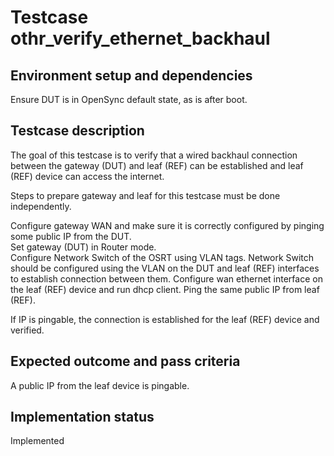 # Testcase othr_verify_ethernet_backhaul

## Environment setup and dependencies

Ensure DUT is in OpenSync default state, as is after boot.

## Testcase description

The goal of this testcase is to verify that a wired backhaul connection between the gateway (DUT) and leaf (REF) can be
established and leaf (REF) device can access the internet.

Steps to prepare gateway and leaf for this testcase must be done independently.

Configure gateway WAN and make sure it is correctly configured by pinging some public IP from the DUT.\
Set gateway
(DUT) in Router mode.\
Configure Network Switch of the OSRT using VLAN tags. Network Switch should be configured using
the VLAN on the DUT and leaf (REF) interfaces to establish connection between them. Configure wan ethernet interface on
the leaf (REF) device and run dhcp client. Ping the same public IP from leaf (REF).

If IP is pingable, the connection is established for the leaf (REF) device and verified.

## Expected outcome and pass criteria

A public IP from the leaf device is pingable.

## Implementation status

Implemented
